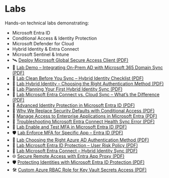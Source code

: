 # Labs

Hands-on technical labs demonstrating:

- Microsoft Entra ID
- Conditional Access & Identity Protection
- Microsoft Defender for Cloud
- Hybrid Identity & Entra Connect
- Microsoft Sentinel & Intune
- 🛰️ [Deploy Microsoft Global Secure Access Client (PDF)](deploy-global-secure-access-client.pdf)
- 🔄 [Lab Demo – Integrating On-Prem AD with Microsoft 365 Domain Sync (PDF)](demo-integrate-onprem-entra365-sync.pdf)
- 🧼 [Lab Clean Before You Sync – Hybrid Identity Checklist (PDF)](Clean%20Before%20You%20Syn%20-%20Real-World%20Checklist%20for%20Hybrid%20Identity.pdf)
- 🔐 [Lab Hybrid Identity – Choosing the Right Authentication Method (PDF)](Hybrid%20Identity%20Choosing%20the%20Right%20Authentication%20Method.pdf)
- 🧭 [Lab Planning Your First Hybrid Identity Sync (PDF)](plan-first-hybrid-identity-sync.pdf)
- 🧪 [Lab Microsoft Entra Connect vs. Cloud Sync – What’s the Difference (PDF)](entra-connect-vs-cloud-sync.pdf)
- 🔐 [Advanced Identity Protection in Microsoft Entra ID (PDF)](advanced-identity-protection-entra-id.pdf)
- 🚫 [Why We Replace Security Defaults with Conditional Access (PDF)](replace-security-defaults-conditional-access.pdf)
- 🔐 [Manage Access to Enterprise Applications in Microsoft Entra (PDF)](manage-access-enterprise-apps.pdf)
- 🧪 [Troubleshooting Microsoft Entra Connect Health Sync Error (PDF)](troubleshoot-entra-connect-health.pdf)
- 🧪 [Lab Enable and Test MFA in Microsoft Entra ID (PDF)](enable-test-mfa-entra-id.pdf)
- 🛡️ [Lab Enforce MFA for Specific App – Entra ID (PDF)](Lab-Enforce-MFA-for-Specific-App---Entra-ID.pdf)
- 🔐 [Lab Choosing the Right Azure AD Authentication Method (PDF)](Choosing-the-Right-AzureAD-Authentication-Method.pdf)
- 🔐 [Lab Microsoft Entra ID Protection – User Risk Policy (PDF)](Entra-ID-Protection-User-Risk-Policy-Demo.pdf)
- 🧩 [Lab Microsoft Entra Connect – Hybrid Identity Sync (PDF)](Microsoft-Entra-Connect-Hybrid-Identity-Sync.pdf)
- 🌐 [Secure Remote Access with Entra App Proxy (PDF)](secure-remote-access-app-proxy.pdf)
- 🛡️ [Protecting Identities with Microsoft Entra ID Protection (PDF)](protecting-identities-entra-id.pdf)
- 🛠️ [Custom Azure RBAC Role for Key Vault Secrets Access (PDF)](custom-rbac-keyvault-access.pdf)
